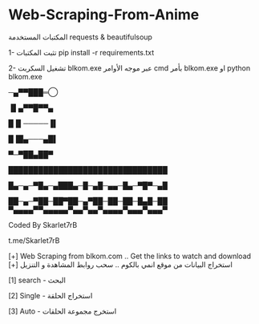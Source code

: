 # Web-Scraping-From-Anime


المكتبات المستخدمة requests & beautifulsoup

1- تثبت المكتبات pip install -r requirements.txt

2- تشغيل السكربت blkom.exe عبر موجه الأوامر cmd بأمر blkom.exe او python blkom.exe



─▄▀▀███═◯

▐▌▄▀▀█▀▀▄

█▐▌─────▐▌

█▐█▄───▄█▌

▀─▀██▄██▀

████████████████████████████████

█▄─▄─▀█▄─▄███▄─█─▄█─▄▄─█▄─▀█▀─▄█

██─▄─▀██─██▀██─▄▀██─██─██─█▄█─██
▀▄▄▄▄▀▀▄▄▄▄▄▀▄▄▀▄▄▀▄▄▄▄▀▄▄▄▀▄▄▄▀

Coded By Skarlet7rB

t.me/Skarlet7rB

[+] Web Scraping from blkom.com .. Get the links to watch and download [+] استخراج البيانات من موقع انمي بالكوم .. سحب روابط المشاهدة و التنزيل 

[1] search - البحث 

[2] Single - استخراج الحلقة

[3] Auto - استخرج مجموعة الحلقات
